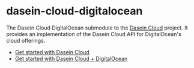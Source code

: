 dasein-cloud-digitalocean
======================

The Dasein Cloud DigitalOcean submodule to the [Dasein Cloud](https://github.com/greese/dasein-cloud) project. It provides
an implementation of the Dasein Cloud API for DigitalOcean's cloud offerings.


* [Get started with Dasein Cloud](https://github.com/dasein-cloud)
* [Get started with Dasein Cloud + DigitalOcean](https://github.com/greese/dasein-cloud-digitalocean/wiki)
